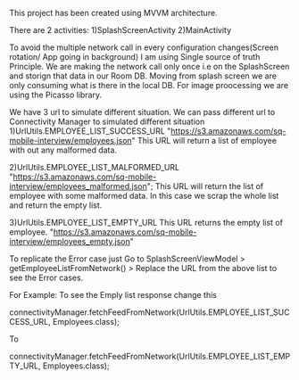 This project has been created using MVVM architecture.



There are 2 activities:
1)SplashScreenActivity
2)MainActivity

To avoid the multiple network call in every configuration changes(Screen rotation/ App going in background) I am using Single source of truth Principle.
We are making the network call only once i.e on the SplashScreen and storign that data in our Room DB. Moving from splash screen we are only consuming what is there in the local DB.
For image proocessing we are using the Picasso library.

We have 3 url to simulate different situation.
We can pass different url to Connectivity Manager to simulated different situation
1)UrlUtils.EMPLOYEE_LIST_SUCCESS_URL
"https://s3.amazonaws.com/sq-mobile-interview/employees.json"
This URL will return a list of employee with out any malformed data.

2)UrlUtils.EMPLOYEE_LIST_MALFORMED_URL
"https://s3.amazonaws.com/sq-mobile-interview/employees_malformed.json";
This URL will return the list of employee with some malformed data.
In this case we scrap the whole list and return the empty list.

3)UrlUtils.EMPLOYEE_LIST_EMPTY_URL
This URL returns the empty list of employee.
"https://s3.amazonaws.com/sq-mobile-interview/employees_empty.json"


To replicate the Error case just Go to SplashScreenViewModel > getEmployeeListFromNetwork() > Replace the URL from the above list to see the Error cases.

For Example:
To see the Emply list response change this

connectivityManager.fetchFeedFromNetwork(UrlUtils.EMPLOYEE_LIST_SUCCESS_URL, Employees.class);

To

connectivityManager.fetchFeedFromNetwork(UrlUtils.EMPLOYEE_LIST_EMPTY_URL, Employees.class);
